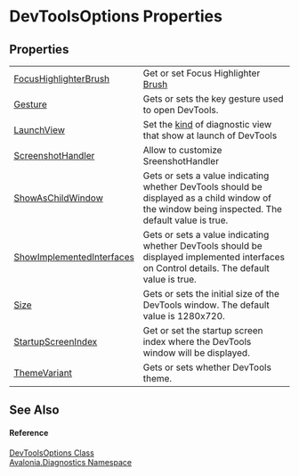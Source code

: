 # DevToolsOptions Properties




## Properties
<table>
<tr>
<td><a href="P_Avalonia_Diagnostics_DevToolsOptions_FocusHighlighterBrush">FocusHighlighterBrush</a></td>
<td>Get or set Focus Highlighter <a href="T_Avalonia_Media_Brush">Brush</a></td>
</tr>
<tr>
<td><a href="P_Avalonia_Diagnostics_DevToolsOptions_Gesture">Gesture</a></td>
<td>Gets or sets the key gesture used to open DevTools.</td>
</tr>
<tr>
<td><a href="P_Avalonia_Diagnostics_DevToolsOptions_LaunchView">LaunchView</a></td>
<td>Set the <a href="T_Avalonia_Diagnostics_DevToolsViewKind">kind</a> of diagnostic view that show at launch of DevTools</td>
</tr>
<tr>
<td><a href="P_Avalonia_Diagnostics_DevToolsOptions_ScreenshotHandler">ScreenshotHandler</a></td>
<td>Allow to customize SreenshotHandler</td>
</tr>
<tr>
<td><a href="P_Avalonia_Diagnostics_DevToolsOptions_ShowAsChildWindow">ShowAsChildWindow</a></td>
<td>Gets or sets a value indicating whether DevTools should be displayed as a child window of the window being inspected. The default value is true.</td>
</tr>
<tr>
<td><a href="P_Avalonia_Diagnostics_DevToolsOptions_ShowImplementedInterfaces">ShowImplementedInterfaces</a></td>
<td>Gets or sets a value indicating whether DevTools should be displayed implemented interfaces on Control details. The default value is true.</td>
</tr>
<tr>
<td><a href="P_Avalonia_Diagnostics_DevToolsOptions_Size">Size</a></td>
<td>Gets or sets the initial size of the DevTools window. The default value is 1280x720.</td>
</tr>
<tr>
<td><a href="P_Avalonia_Diagnostics_DevToolsOptions_StartupScreenIndex">StartupScreenIndex</a></td>
<td>Get or set the startup screen index where the DevTools window will be displayed.</td>
</tr>
<tr>
<td><a href="P_Avalonia_Diagnostics_DevToolsOptions_ThemeVariant">ThemeVariant</a></td>
<td>Gets or sets whether DevTools theme.</td>
</tr>
</table>

## See Also


#### Reference
<a href="T_Avalonia_Diagnostics_DevToolsOptions">DevToolsOptions Class</a>  
<a href="N_Avalonia_Diagnostics">Avalonia.Diagnostics Namespace</a>  

